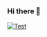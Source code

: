 ### Hi there 👋
[![Test](https://github-readme-stats.vercel.app/api?username=daves1245&count_private=true&show_icons=true&theme=highcontrast)](https://github.com/anuraghazra/github-readme-stats)

<!--
**Daves1245/Daves1245** is a ✨ _special_ ✨ repository because its `README.md` (this file) appears on your GitHub profile.

Here are some ideas to get you started:

- 🔭 I’m currently working on ...
- 🌱 I’m currently learning ...
- 👯 I’m looking to collaborate on ...
- 🤔 I’m looking for help with ...
- 💬 Ask me about ...
- 📫 How to reach me: ...
- 😄 Pronouns: ...
- ⚡ Fun fact: ...
-->
